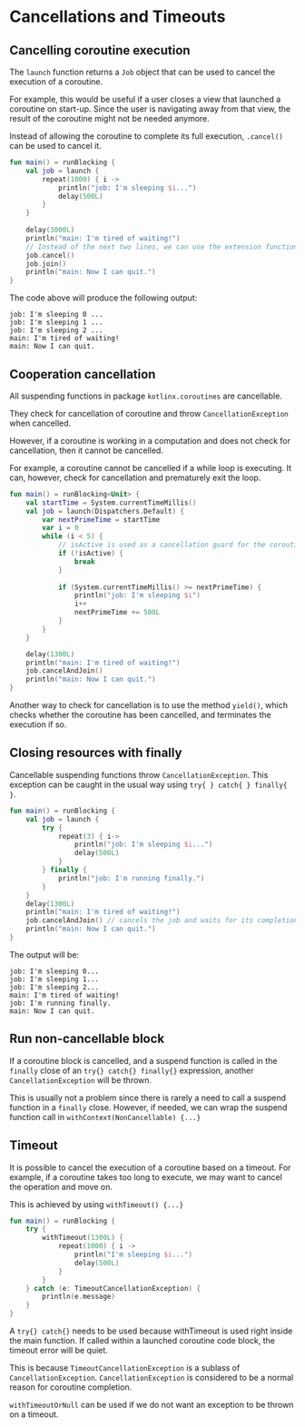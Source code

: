 # Cancellations and Timeouts

## Cancelling coroutine execution

The `launch` function returns a `Job` object that can be used to cancel the execution of a 
coroutine.

For example, this would be useful if a user closes a view that launched a coroutine on
start-up. Since the user is navigating away from that view, the result of the coroutine might
not be needed anymore.

Instead of allowing the coroutine to complete its full execution, `.cancel()` can be used
to cancel it.

```kotlin
fun main() = runBlocking {
    val job = launch {
        repeat(1000) { i -> 
            println("job: I'm sleeping $i...")
            delay(500L)
        }
    }
    
    delay(3000L)
    println("main: I'm tired of waiting!")
    // Instead of the next two lines, we can use the extension function cancelAndJoin()
    job.cancel()
    job.join()
    println("main: Now I can quit.")
}
```

The code above will produce the following output:
```
job: I'm sleeping 0 ...
job: I'm sleeping 1 ...
job: I'm sleeping 2 ...
main: I'm tired of waiting!
main: Now I can quit.
```

## Cooperation cancellation

All suspending functions in package `kotlinx.coroutines` are cancellable. 

They check for cancellation of coroutine and throw `CancellationException` when cancelled.

However, if a coroutine is working in a computation and does not check for cancellation, then
it cannot be cancelled.

For example, a coroutine cannot be cancelled if a while loop is executing. It can, however,
check for cancellation and prematurely exit the loop.

```kotlin
fun main() = runBlocking<Unit> {
    val startTime = System.currentTimeMillis()
    val job = launch(Dispatchers.Default) {
        var nextPrimeTime = startTime
        var i = 0
        while (i < 5) {
            // isActive is used as a cancellation guard for the coroutine
            if (!isActive) {
                break
            }
            
            if (System.currentTimeMillis() >= nextPrimeTime) {
                println("job: I'm sleeping $i")
                i++
                nextPrimeTime += 500L
            }
        }
    }

    delay(1300L)
    println("main: I'm tired of waiting!")
    job.cancelAndJoin()
    println("main: Now I can quit.")
}
```
Another way to check for cancellation is to use the method `yield()`, which checks whether
the coroutine has been cancelled, and terminates the execution if so.

## Closing resources with finally

Cancellable suspending functions throw `CancellationException`. This exception can be caught in
the usual way using `try{ } catch{ } finally{ }`.

```kotlin
fun main() = runBlocking {
    val job = launch {
        try {
            repeat(3) { i-> 
                println("job: I'm sleeping $i...")
                delay(500L)
            }
        } finally {
            println("job: I'm running finally.")
        }
    }
    delay(1300L)
    println("main: I'm tired of waiting!")
    job.cancelAndJoin() // cancels the job and waits for its completion
    println("main: Now I can quit.")
}
```
The output will be:
```
job: I'm sleeping 0...
job: I'm sleeping 1...
job: I'm sleeping 2...
main: I'm tired of waiting!
job: I'm running finally.
main: Now I can quit.
```

## Run non-cancellable block

If a coroutine block is cancelled, and a suspend function is called in the `finally` close
of an `try{} catch{} finally{}` expression, another `CancellationException` will be thrown.

This is usually not a problem since there is rarely a need to call a suspend function
in a `finally` close. However, if needed, we can wrap the suspend function call in 
`withContext(NonCancellable) {...}`

## Timeout

It is possible to cancel the execution of a coroutine based on a timeout. For example, if
a coroutine takes too long to execute, we may want to cancel the operation and move on.

This is achieved by using `withTimeout() {...}`

```kotlin
fun main() = runBlocking {
    try {
        withTimeout(1300L) {
            repeat(1000) { i ->
                println("I'm sleeping $i...")
                delay(500L)
            }
        }
    } catch (e: TimeoutCancellationException) {
        println(e.message)
    }
}
```

A `try{} catch{}` needs to be used because withTimeout is used right inside the main function.
If called within a launched coroutine code block, the timeout error will be quiet. 

This is because `TimeoutCancellationException` is a sublass of `CancellationException`. 
`CancellationException` is considered to be a normal reason for coroutine completion.

`withTimeoutOrNull` can be used if we do not want an exception to be thrown on a timeout.
